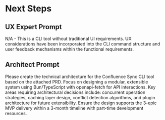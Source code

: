 # Next Steps

## UX Expert Prompt

N/A - This is a CLI tool without traditional UI requirements. UX considerations have been incorporated into the CLI command structure and user feedback mechanisms within the functional requirements.

## Architect Prompt

Please create the technical architecture for the Confluence Sync CLI tool based on the attached PRD. Focus on designing a modular, extensible system using Bun/TypeScript with openapi-fetch for API interactions. Key areas requiring architectural decisions include: concurrent operation strategies, caching layer design, conflict detection algorithms, and plugin architecture for future extensibility. Ensure the design supports the 3-epic MVP delivery within a 3-month timeline with part-time development resources.
